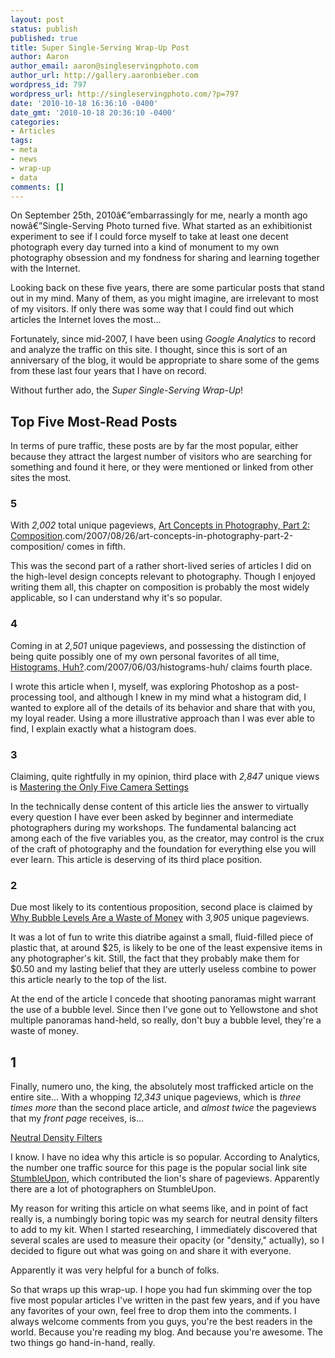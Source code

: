 ```yaml
---
layout: post
status: publish
published: true
title: Super Single-Serving Wrap-Up Post
author: Aaron
author_email: aaron@singleservingphoto.com
author_url: http://gallery.aaronbieber.com
wordpress_id: 797
wordpress_url: http://singleservingphoto.com/?p=797
date: '2010-10-18 16:36:10 -0400'
date_gmt: '2010-10-18 20:36:10 -0400'
categories:
- Articles
tags:
- meta
- news
- wrap-up
- data
comments: []
---
```

On September 25th, 2010â€”embarrassingly for me, nearly a month ago
nowâ€”Single-Serving Photo turned five. What started as an exhibitionist
experiment to see if I could force myself to take at least one decent
photograph every day turned into a kind of monument to my own
photography obsession and my fondness for sharing and learning together
with the Internet.

Looking back on these five years, there are some particular posts that
stand out in my mind. Many of them, as you might imagine, are irrelevant
to most of my visitors. If only there was some way that I could find out
which articles the Internet loves the most...

Fortunately, since mid-2007, I have been using _Google Analytics_ to
record and analyze the traffic on this site. I thought, since this is
sort of an anniversary of the blog, it would be appropriate to share
some of the gems from these last four years that I have on record.

Without further ado, the *Super Single-Serving Wrap-Up*!<span
id="more"></span><span id="more-797"></span>

## Top Five Most-Read Posts

In terms of pure traffic, these posts are by far the most popular,
either because they attract the largest number of visitors who are
searching for something and found it here, or they were mentioned or
linked from other sites the most.

### 5

With *2,002* total unique pageviews, [Art Concepts in Photography,
Part 2:
Composition](http://singleservingphoto).com/2007/08/26/art-concepts-in-photography-part-2-composition/
comes in fifth.

This was the second part of a rather short-lived series of articles I
did on the high-level design concepts relevant to photography. Though I
enjoyed writing them all, this chapter on composition is probably the
most widely applicable, so I can understand why it's so popular.

### 4

Coming in at *2,501* unique pageviews, and possessing the distinction
of being quite possibly one of my own personal favorites of all time,
[Histograms,
Huh?](http://singleservingphoto).com/2007/06/03/histograms-huh/ claims
fourth place.

I wrote this article when I, myself, was exploring Photoshop as a
post-processing tool, and although I knew in my mind what a histogram
did, I wanted to explore all of the details of its behavior and share
that with you, my loyal reader. Using a more illustrative approach than
I was ever able to find, I explain exactly what a histogram does.

### 3

Claiming, quite rightfully in my opinion, third place with *2,847*
unique views is [Mastering the Only Five Camera
Settings](http://singleservingphoto.com/2008/06/30/mastering-the-only-five-camera-settings/.)

In the technically dense content of this article lies the answer to
virtually every question I have ever been asked by beginner and
intermediate photographers during my workshops. The fundamental
balancing act among each of the five variables you, as the creator, may
control is the crux of the craft of photography and the foundation for
everything else you will ever learn. This article is deserving of its
third place position.

### 2

Due most likely to its contentious proposition, second place is claimed
by [Why Bubble Levels Are a Waste of
Money](http://singleservingphoto.com/2007/10/10/why-bubble-levels-are-a-waste-of-money/,)
with *3,905* unique pageviews.

It was a lot of fun to write this diatribe against a small, fluid-filled
piece of plastic that, at around \$25, is likely to be one of the least
expensive items in any photographer's kit. Still, the fact that they
probably make them for \$0.50 and my lasting belief that they are
utterly useless combine to power this article nearly to the top of the
list.

At the end of the article I concede that shooting panoramas might
warrant the use of a bubble level. Since then I've gone out to
Yellowstone and shot multiple panoramas hand-held, so really, don't buy
a bubble level, they're a waste of money.

## 1

Finally, numero uno, the king, the absolutely most trafficked article on
the entire site... With a whopping *12,343* unique pageviews, which is
*three times more* than the second place article, and *almost twice*
the pageviews that my *front page* receives, is...

[Neutral Density
Filters](http://singleservingphoto.com/2008/02/21/neutral-density-filters/.)

I know. I have no idea why this article is so popular. According to
Analytics, the number one traffic source for this page is the popular
social link site [StumbleUpon](http://www.stumbleupon.com), which
contributed the lion's share of pageviews. Apparently there are a lot of
photographers on StumbleUpon.

My reason for writing this article on what seems like, and in point of
fact really is, a numbingly boring topic was my search for neutral
density filters to add to my kit. When I started researching, I
immediately discovered that several scales are used to measure their
opacity (or "density," actually), so I decided to figure out what was
going on and share it with everyone.

Apparently it was very helpful for a bunch of folks.

So that wraps up this wrap-up. I hope you had fun skimming over the top
five most popular articles I've written in the past few years, and if
you have any favorites of your own, feel free to drop them into the
comments. I always welcome comments from you guys, you're the best
readers in the world. Because you're reading my blog. And because you're
awesome. The two things go hand-in-hand, really.
